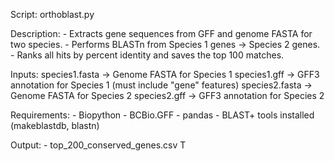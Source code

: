 Script: orthoblast.py

Description:
    - Extracts gene sequences from GFF and genome FASTA for two species.
    - Performs BLASTn from Species 1 genes → Species 2 genes.
    - Ranks all hits by percent identity and saves the top 100 matches.

Inputs:
    species1.fasta   → Genome FASTA for Species 1
    species1.gff     → GFF3 annotation for Species 1 (must include "gene" features)
    species2.fasta   → Genome FASTA for Species 2
    species2.gff     → GFF3 annotation for Species 2

Requirements:
    - Biopython
    - BCBio.GFF
    - pandas
    - BLAST+ tools installed (makeblastdb, blastn)

Output:
    - top_200_conserved_genes.csv
T

